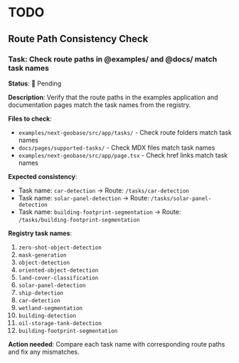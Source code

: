 # TODO

## Route Path Consistency Check

### Task: Check route paths in @examples/ and @docs/ match task names

**Status**: 🔄 Pending

**Description**: Verify that the route paths in the examples application and documentation pages match the task names from the registry.

**Files to check**:
- `examples/next-geobase/src/app/tasks/` - Check route folders match task names
- `docs/pages/supported-tasks/` - Check MDX files match task names
- `examples/next-geobase/src/app/page.tsx` - Check href links match task names

**Expected consistency**:
- Task name: `car-detection` → Route: `/tasks/car-detection`
- Task name: `solar-panel-detection` → Route: `/tasks/solar-panel-detection`
- Task name: `building-footprint-segmentation` → Route: `/tasks/building-footprint-segmentation`

**Registry task names**:
1. `zero-shot-object-detection`
2. `mask-generation`
3. `object-detection`
4. `oriented-object-detection`
5. `land-cover-classification`
6. `solar-panel-detection`
7. `ship-detection`
8. `car-detection`
9. `wetland-segmentation`
10. `building-detection`
11. `oil-storage-tank-detection`
12. `building-footprint-segmentation`

**Action needed**: Compare each task name with corresponding route paths and fix any mismatches. 